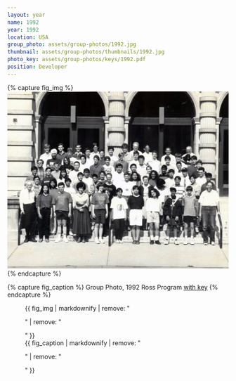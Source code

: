 ```yaml
---
layout: year
name: 1992
year: 1992
location: USA
group_photo: assets/group-photos/1992.jpg
thumbnail: assets/group-photos/thumbnails/1992.jpg
photo_key: assets/group-photos/keys/1992.pdf
position: Developer
---
```

{% capture fig_img %}
[![1992](/assets/group-photos/1992.jpg)](/assets/group-photos/keys/1992.pdf)
{% endcapture %}

{% capture fig_caption %}
Group Photo, 1992 Ross Program [with key](/assets/group-photos/keys/1992.pdf)
{% endcapture %}

<figure>
  {{ fig_img | markdownify | remove: "<p>" | remove: "</p>" }}
  <figcaption>{{ fig_caption | markdownify | remove: "<p>" | remove: "</p>" }}</figcaption>
</figure>
